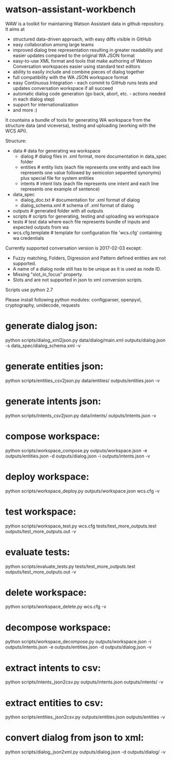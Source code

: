 # watson-assistant-workbench
WAW is a toolkit for maintaining Watson Assistant data in github repository.
It aims at 
- structured data-driven approach, with easy diffs visible in GitHub
- easy collaboration among large teams
- improved dialog tree representation resulting in greater readability and easier updates compared to the original WA JSON format
- easy-to-use XML format and tools that make authoring of Watson Conversation workspaces easier using standard text editors
- ability to easily include and combine pieces of dialog together
- full compatibility with the WA JSON workspace format
- easy Continuous Integration - each commit to GitHub runs tests and updates conversation workspace if all succeed
- automatic dialog code generation (go back, abort, etc. - actions needed in each dialog step)
- support for internationalization
- and more :)

It countains a bundle of tools for generating WA workspace from the structure data (and viceversa), testing and uploading (working with the WCS API).

Structure:
 - data # data for generating wa workspace
   - dialog # dialog files in .xml format, more documentation in data_spec folder
   - entities # entity lists (each file represents one entity and each line represents one value followed by semicolon separeted synonyms) plus special file for system entities
   - intents # intent lists (each file represents one intent and each line represents one example of sentence)
 - data_spec
   - dialog_doc.txt # documentation for .xml format of dialog
   - dialog_schema.xml # schema of .xml format of dialog
 - outputs # generated folder with all outputs
 - scripts # scripts for generating, testing and uploading wa workspace
 - tests # test data where each file represents bundle of inputs and expected outputs from wa
 - wcs.cfg.template # template for configuration file 'wcs.cfg' containing wa credentials


Currently supported conversation version is 2017-02-03 except:
- Fuzzy matching, Folders, Digression and Pattern defined entities are not supported.
- A name of a dialog node still has to be unique as it is used as node ID.
- Missing "slot_in_focus" property.
- Slots and are not supported in json to xml conversion scripts.

Scripts use python 2.7

Please install following python modules: configparser, openpyxl, cryptography, unidecode, requests


# generate dialog json:
python scripts/dialog_xml2json.py data/dialog/main.xml outputs/dialog.json -s data_spec/dialog_schema.xml -v

# generate entities json:
python scripts/entities_csv2json.py data/entities/ outputs/entities.json -v

# generate intents json:
python scripts/intents_csv2json.py data/intents/ outputs/intents.json -v

# compose workspace:
python scripts/workspace_compose.py outputs/workspace.json -e outputs/entities.json -d outputs/dialog.json -i outputs/intents.json -v

# deploy workspace:
python scripts/workspace_deploy.py outputs/workspace.json wcs.cfg -v

# test workspace:
python scripts/workspace_test.py wcs.cfg tests/test_more_outputs.test outputs/test_more_outputs.out -v

# evaluate tests:
python scripts/evaluate_tests.py tests/test_more_outputs.test outputs/test_more_outputs.out -v

# delete workspace:
python scripts/workspace_delete.py wcs.cfg -v

# decompose workspace:
python scripts/workspace_decompose.py outputs/workspace.json -i outputs/intents.json -e outputs/entities.json -d outputs/dialog.json -v

# extract intents to csv:
python scripts/intents_json2csv.py outputs/intents.json outputs/intents/ -v

# extract entities to csv:
python scripts/entities_json2csv.py outputs/entities.json outputs/entities -v

# convert dialog from json to xml:
python scripts/dialog_json2xml.py outputs/dialog.json -d outputs/dialog/ -v
